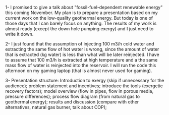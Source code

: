 <!--
.. title: 2017-06-23 daily note
.. slug: 2017-06-23-daily-note
.. date: 2017-06-23 09:12:38 UTC+02:00
.. tags: 
.. category: 
.. link: 
.. description: 
.. type: text
-->

1- I promised to give a talk about "fossil-fuel-dependent renewable energy" this coming November. My plan is to prepare a presentation based on my current work on the low-quality geothermal energy. But today is one of those days that I can barely focus on anything. The results of my work is almost ready (except the down hole pumping exergy) and I just need to write it down.  

2- I just found that the assumption of injecting 100 m3/h cold water and extracting the same flow of hot water is wrong, since the amount of water that is extracted (kg water) is less than what will be later reinjected. I have to assume that 100 m3/h is extracted at high temperature and a the same mass flow of water is reinjected into the reservoir. I will run the code this afternoon on my gaming laptop (that is almost never used for gaming).  

3- Presentation structure: Introduction to exergy (skip if unnecessary for the audience); problem statement and incentives; introduce the tools (exergetic recovery factors); model overview (flow in pipes, flow in porous media, pressure differences); process flow diagram (from natural gas to geothermal energy); results and discussion (compare with other alternatives, natural gas burner, talk about COP);  



